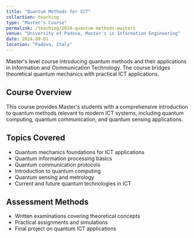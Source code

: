 ```yaml
---
title: "Quantum Methods for ICT"
collection: teaching
type: "Master's Course"
permalink: /teaching/2024-quantum-methods-masters
venue: "University of Padova, Master's in Information Engineering"
date: 2024-09-01
location: "Padova, Italy"
---
```


Master's level course introducing quantum methods and their applications in Information and Communication Technology. The course bridges theoretical quantum mechanics with practical ICT applications.

## Course Overview

This course provides Master's students with a comprehensive introduction to quantum methods relevant to modern ICT systems, including quantum computing, quantum communication, and quantum sensing applications.

## Topics Covered

* Quantum mechanics foundations for ICT applications
* Quantum information processing basics
* Quantum communication protocols
* Introduction to quantum computing
* Quantum sensing and metrology
* Current and future quantum technologies in ICT

## Assessment Methods

* Written examinations covering theoretical concepts
* Practical assignments and simulations
* Final project on quantum ICT applications